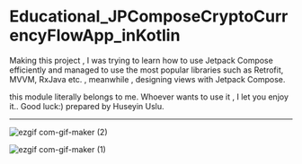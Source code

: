 # Educational_JPComposeCryptoCurrencyFlowApp_inKotlin
Making this project , I was trying to learn how to use Jetpack Compose efficiently and managed to use the most popular libraries such as Retrofit, MVVM, RxJava etc. , meanwhile , designing views with Jetpack Compose.

this module literally belongs to me. Whoever wants to use it , I let you enjoy it.. Good luck:) prepared by Huseyin Uslu.
___


![ezgif com-gif-maker (2)](https://user-images.githubusercontent.com/81476500/129160267-2a3ebc0d-ddc4-4661-b4cb-a41103c9e0e2.gif)

![ezgif com-gif-maker (1)](https://user-images.githubusercontent.com/81476500/129160276-ed0b7c9b-f5f0-4e74-88b7-119a15c22b00.gif)

